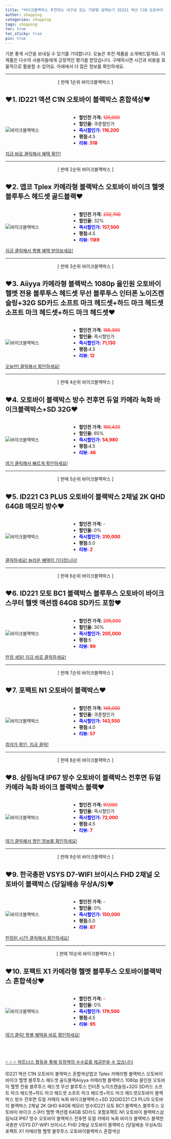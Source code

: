 ```yaml
---
title: "바이크블랙박스 추천하는 내구성 있는 기본템 살펴보기 ID221 액션 C1N 오토바이 블랙박스"
author: shopping
categories: shopping
tags: shopping
toc: true
toc_sticky: true
pin: true
---
```

기분 좋게 시간을 보내실 수 있기를 기대합니다. 오늘은 추천 제품을 소개해드릴게요. 이 제품은 다수의 사용자들에게 긍정적인 평가를 받았습니다. 구매하시면 시간과 비용을 효율적으로 활용할 수 있어요. 아래에서 더 많은 정보를 확인하세요.

---
<p class="toplist" style="margin: 0 auto; display: block; width: fit-content;">[ 판매 1순위 바이크블랙박스 ]</p>

<h2><strong>❤️1. ID221 액션 C1N 오토바이 블랙박스 혼합색상❤️</strong></h2>

<div style="display: flex; align-items: center;">
    <div style="flex: 0.4;">
        <img src="https://thumbnail9.coupangcdn.com/thumbnails/remote/230x230ex/image/retail/images/3281849805453690-5018da38-d3e7-43af-9072-0cca232e8f64.jpg" alt="바이크블랙박스" style="max-width: 100%;">
    </div>
    <div style="flex: 0.6; margin-left: 10px;">
        <ul>
            <li><strong>할인전 가격:</strong> <del style="color: red;">125,000</del></li>
            <li><strong>할인율:</strong> 쿠폰할인가</li>
            <li><span style='color:blue'><strong>즉시할인가:</strong></span> <span style='color:red'><strong>116,200</strong></span></li>
            <li><strong>평점:</strong>4.5</li>
            <li><span style='color:blue'><strong>리뷰:</strong></span> <span style='color:red'><strong>518</strong></span></li>
        </ul>
    </div>
</div>
<div class="center">
    <a href="https://William4Davisa.github.io?lptag=AF9450613&subid=githubio&pageKey=6497893166&traceid=V0-153&itemId=14293084667&vendorItemId=81537993707" class="myButton">
        지금 바로 클릭해서 혜택 확인!
    </a>
</div>


---
<p class="toplist" style="margin: 0 auto; display: block; width: fit-content;">[ 판매 2순위 바이크블랙박스 ]</p>

<h2><strong>❤️2. 앱코 Tplex 카메라형 블랙박스 오토바이 바이크 헬멧 블루투스 헤드셋 골드블랙❤️</strong></h2>

<div style="display: flex; align-items: center;">
    <div style="flex: 0.4;">
        <img src="https://thumbnail10.coupangcdn.com/thumbnails/remote/230x230ex/image/retail/images/2020/08/18/10/5/d4444903-7e78-4dbb-9f45-c588cae6b499.jpg" alt="바이크블랙박스" style="max-width: 100%;">
    </div>
    <div style="flex: 0.6; margin-left: 10px;">
        <ul>
            <li><strong>할인전 가격:</strong> <del style="color: red;">232,700</del></li>
            <li><strong>할인율:</strong> 32%</li>
            <li><span style='color:blue'><strong>즉시할인가:</strong></span> <span style='color:red'><strong>157,500</strong></span></li>
            <li><strong>평점:</strong>4.5</li>
            <li><span style='color:blue'><strong>리뷰:</strong></span> <span style='color:red'><strong>1189</strong></span></li>
        </ul>
    </div>
</div>
<div class="center">
    <a href="https://William4Davisa.github.io?lptag=AF9450613&subid=githubio&pageKey=4313861465&traceid=V0-153&itemId=3353586590&vendorItemId=71340354700" class="myButton">
        지금 클릭해서 특별 혜택 받아보세요!
    </a>
</div>


---
<p class="toplist" style="margin: 0 auto; display: block; width: fit-content;">[ 판매 3순위 바이크블랙박스 ]</p>

<h2><strong>❤️3. Aiiyya 카메라형 블랙박스 1080p 올인원 오토바이 헬멧 전용 블루투스 헤드셋 무선 블루투스 인터폰 노이즈캔슬링+32G SD카드 소프트 마크 헤드셋+하드 마크 헤드셋 소프트 마크 헤드셋+하드 마크 헤드셋❤️</strong></h2>

<div style="display: flex; align-items: center;">
    <div style="flex: 0.4;">
        <img src="https://thumbnail6.coupangcdn.com/thumbnails/remote/230x230ex/image/vendor_inventory/3f01/0d7d5e9db7c2270882b93e324cfeca1ecb258f265e943c911ee63a098b82.png" alt="바이크블랙박스" style="max-width: 100%;">
    </div>
    <div style="flex: 0.6; margin-left: 10px;">
        <ul>
            <li><strong>할인전 가격:</strong> <del style="color: red;">166,300</del></li>
            <li><strong>할인율:</strong> 즉시할인가</li>
            <li><span style='color:blue'><strong>즉시할인가:</strong></span> <span style='color:red'><strong>71,130</strong></span></li>
            <li><strong>평점:</strong>4.5</li>
            <li><span style='color:blue'><strong>리뷰:</strong></span> <span style='color:red'><strong>12</strong></span></li>
        </ul>
    </div>
</div>
<div class="center">
    <a href="https://William4Davisa.github.io?lptag=AF9450613&subid=githubio&pageKey=8106392148&traceid=V0-153&itemId=22947680050&vendorItemId=89981980778" class="myButton">
        오늘만! 클릭해서 확인하세요!
    </a>
</div>


---
<p class="toplist" style="margin: 0 auto; display: block; width: fit-content;">[ 판매 4순위 바이크블랙박스 ]</p>

<h2><strong>❤️4. 오토바이 블랙박스 방수 전후면 듀얼 카메라 녹화 바이크블랙박스+SD 32G❤️</strong></h2>

<div style="display: flex; align-items: center;">
    <div style="flex: 0.4;">
        <img src="https://thumbnail9.coupangcdn.com/thumbnails/remote/230x230ex/image/vendor_inventory/b433/b5115f22072d8cf60680b784c9942e6011368a3141593e59a600372ffbb0.jpg" alt="바이크블랙박스" style="max-width: 100%;">
    </div>
    <div style="flex: 0.6; margin-left: 10px;">
        <ul>
            <li><strong>할인전 가격:</strong> <del style="color: red;">160,420</del></li>
            <li><strong>할인율:</strong> 65%</li>
            <li><span style='color:blue'><strong>즉시할인가:</strong></span> <span style='color:red'><strong>54,980</strong></span></li>
            <li><strong>평점:</strong>4.5</li>
            <li><span style='color:blue'><strong>리뷰:</strong></span> <span style='color:red'><strong>46</strong></span></li>
        </ul>
    </div>
</div>
<div class="center">
    <a href="https://William4Davisa.github.io?lptag=AF9450613&subid=githubio&pageKey=7152006361&traceid=V0-153&itemId=17982340648&vendorItemId=90776627725" class="myButton">
        여기 클릭해서 빠르게 확인하세요!
    </a>
</div>


---
<p class="toplist" style="margin: 0 auto; display: block; width: fit-content;">[ 판매 5순위 바이크블랙박스 ]</p>

<h2><strong>❤️5. ID221 C3 PLUS 오토바이 블랙박스 2채널 2K QHD 64GB 메모리 방수❤️</strong></h2>

<div style="display: flex; align-items: center;">
    <div style="flex: 0.4;">
        <img src="https://thumbnail6.coupangcdn.com/thumbnails/remote/230x230ex/image/vendor_inventory/2f12/f4195aff3b06d252cf592650ad07b8878b9f1d1efa8e4b87515253b6375f.jpg" alt="바이크블랙박스" style="max-width: 100%;">
    </div>
    <div style="flex: 0.6; margin-left: 10px;">
        <ul>
            <li><strong>할인전 가격:</strong> <del style="color: red;">-</del></li>
            <li><strong>할인율:</strong> 0%</li>
            <li><span style='color:blue'><strong>즉시할인가:</strong></span> <span style='color:red'><strong>310,000</strong></span></li>
            <li><strong>평점:</strong>5.0</li>
            <li><span style='color:blue'><strong>리뷰:</strong></span> <span style='color:red'><strong>2</strong></span></li>
        </ul>
    </div>
</div>
<div class="center">
    <a href="https://William4Davisa.github.io?lptag=AF9450613&subid=githubio&pageKey=7910322784&traceid=V0-153&itemId=21703096577&vendorItemId=88810617487" class="myButton">
        클릭하세요! 놀라운 혜택이 기다립니다!
    </a>
</div>


---
<p class="toplist" style="margin: 0 auto; display: block; width: fit-content;">[ 판매 6순위 바이크블랙박스 ]</p>

<h2><strong>❤️6. ID221 모토 BC1 블랙박스 블루투스 오토바이 바이크 스쿠터 헬멧 액션캠 64GB SD카드 포함❤️</strong></h2>

<div style="display: flex; align-items: center;">
    <div style="flex: 0.4;">
        <img src="https://thumbnail6.coupangcdn.com/thumbnails/remote/230x230ex/image/vendor_inventory/5bc9/3d8f062d6de8e4e29a4abe77f6aa0469a45615c80bc81ad074d55278e7d5.jpg" alt="바이크블랙박스" style="max-width: 100%;">
    </div>
    <div style="flex: 0.6; margin-left: 10px;">
        <ul>
            <li><strong>할인전 가격:</strong> <del style="color: red;">295,000</del></li>
            <li><strong>할인율:</strong> 30%</li>
            <li><span style='color:blue'><strong>즉시할인가:</strong></span> <span style='color:red'><strong>205,000</strong></span></li>
            <li><strong>평점:</strong>5</li>
            <li><span style='color:blue'><strong>리뷰:</strong></span> <span style='color:red'><strong>99</strong></span></li>
        </ul>
    </div>
</div>
<div class="center">
    <a href="https://William4Davisa.github.io?lptag=AF9450613&subid=githubio&pageKey=8242921489&traceid=V0-153&itemId=23720875529&vendorItemId=90745717875" class="myButton">
        한정 세일! 지금 바로 클릭하세요!
    </a>
</div>


---
<p class="toplist" style="margin: 0 auto; display: block; width: fit-content;">[ 판매 7순위 바이크블랙박스 ]</p>

<h2><strong>❤️7. 포팩트 N1 오토바이 블랙박스❤️</strong></h2>

<div style="display: flex; align-items: center;">
    <div style="flex: 0.4;">
        <img src="https://thumbnail10.coupangcdn.com/thumbnails/remote/230x230ex/image/rs_quotation_api/qlzdihsa/0acea98eb6304f3a8bfbf05789d6700d.jpg" alt="바이크블랙박스" style="max-width: 100%;">
    </div>
    <div style="flex: 0.6; margin-left: 10px;">
        <ul>
            <li><strong>할인전 가격:</strong> <del style="color: red;">145,000</del></li>
            <li><strong>할인율:</strong> 쿠폰할인가</li>
            <li><span style='color:blue'><strong>즉시할인가:</strong></span> <span style='color:red'><strong>143,550</strong></span></li>
            <li><strong>평점:</strong>4.0</li>
            <li><span style='color:blue'><strong>리뷰:</strong></span> <span style='color:red'><strong>57</strong></span></li>
        </ul>
    </div>
</div>
<div class="center">
    <a href="https://William4Davisa.github.io?lptag=AF9450613&subid=githubio&pageKey=7166393162&traceid=V0-153&itemId=18045380724&vendorItemId=85199616011" class="myButton">
        최저가 확인, 지금 클릭!
    </a>
</div>


---
<p class="toplist" style="margin: 0 auto; display: block; width: fit-content;">[ 판매 8순위 바이크블랙박스 ]</p>

<h2><strong>❤️8. 삼림늑대 IP67 방수 오토바이 블랙박스 전후면 듀얼 카메라 녹화 바이크 블랙박스 블랙❤️</strong></h2>

<div style="display: flex; align-items: center;">
    <div style="flex: 0.4;">
        <img src="https://thumbnail9.coupangcdn.com/thumbnails/remote/230x230ex/image/vendor_inventory/136c/4b43c819fcaaf2675c32df306d52c46be6e42cdc8de40b36acb5863fe637.jpg" alt="바이크블랙박스" style="max-width: 100%;">
    </div>
    <div style="flex: 0.6; margin-left: 10px;">
        <ul>
            <li><strong>할인전 가격:</strong> <del style="color: red;">97,000</del></li>
            <li><strong>할인율:</strong> 즉시할인가</li>
            <li><span style='color:blue'><strong>즉시할인가:</strong></span> <span style='color:red'><strong>72,000</strong></span></li>
            <li><strong>평점:</strong>4.5</li>
            <li><span style='color:blue'><strong>리뷰:</strong></span> <span style='color:red'><strong>7</strong></span></li>
        </ul>
    </div>
</div>
<div class="center">
    <a href="https://William4Davisa.github.io?lptag=AF9450613&subid=githubio&pageKey=8052056797&traceid=V0-153&itemId=22585661197&vendorItemId=89627400171" class="myButton">
        여기 클릭해서 할인 정보를 확인하세요!
    </a>
</div>


---
<p class="toplist" style="margin: 0 auto; display: block; width: fit-content;">[ 판매 9순위 바이크블랙박스 ]</p>

<h2><strong>❤️9. 한국총판 VSYS D7-WIFI 브이시스 FHD 2채널 오토바이 블랙박스 (당일배송 무상A/S)❤️</strong></h2>

<div style="display: flex; align-items: center;">
    <div style="flex: 0.4;">
        <img src="https://thumbnail9.coupangcdn.com/thumbnails/remote/230x230ex/image/vendor_inventory/89f8/534f5b59c4c3f36da603711fbd33fa9a9ad63fa3d01c7d954547ce0ed0d8.jpg" alt="바이크블랙박스" style="max-width: 100%;">
    </div>
    <div style="flex: 0.6; margin-left: 10px;">
        <ul>
            <li><strong>할인전 가격:</strong> <del style="color: red;">-</del></li>
            <li><strong>할인율:</strong> 0%</li>
            <li><span style='color:blue'><strong>즉시할인가:</strong></span> <span style='color:red'><strong>150,000</strong></span></li>
            <li><strong>평점:</strong>5.0</li>
            <li><span style='color:blue'><strong>리뷰:</strong></span> <span style='color:red'><strong>87</strong></span></li>
        </ul>
    </div>
</div>
<div class="center">
    <a href="https://William4Davisa.github.io?lptag=AF9450613&subid=githubio&pageKey=6778980081&traceid=V0-153&itemId=15935516570&vendorItemId=78811052473" class="myButton">
        한정된 시간! 클릭해서 확인하세요!
    </a>
</div>


---
<p class="toplist" style="margin: 0 auto; display: block; width: fit-content;">[ 판매 10순위 바이크블랙박스 ]</p>

<h2><strong>❤️10. 포팩트 X1 카메라형 헬멧 블루투스 오토바이블랙박스 혼합색상❤️</strong></h2>

<div style="display: flex; align-items: center;">
    <div style="flex: 0.4;">
        <img src="https://thumbnail9.coupangcdn.com/thumbnails/remote/230x230ex/image/rs_quotation_api/4si6exdb/4e8fe3b3e6c94487a6b20c7d372c1397.jpg" alt="바이크블랙박스" style="max-width: 100%;">
    </div>
    <div style="flex: 0.6; margin-left: 10px;">
        <ul>
            <li><strong>할인전 가격:</strong> <del style="color: red;">-</del></li>
            <li><strong>할인율:</strong> 0%</li>
            <li><span style='color:blue'><strong>즉시할인가:</strong></span> <span style='color:red'><strong>179,500</strong></span></li>
            <li><strong>평점:</strong>4.5</li>
            <li><span style='color:blue'><strong>리뷰:</strong></span> <span style='color:red'><strong>95</strong></span></li>
        </ul>
    </div>
</div>
<div class="center">
    <a href="https://William4Davisa.github.io?lptag=AF9450613&subid=githubio&pageKey=6537405325&traceid=V0-153&itemId=14541599788&vendorItemId=81784010881" class="myButton">
        여기 클릭! 특별 혜택을 바로 확인하세요!
    </a>
</div>

<br><br><br>[💦 💦 💦 파트너스 활동을 통해 일정액의 수수료를 제공받을 수 있습니다](https://link.coupang.com/a/bcpT2c)<br><br>ID221 액션 C1N 오토바이 블랙박스 혼합색상앱코 Tplex 카메라형 블랙박스 오토바이 바이크 헬멧 블루투스 헤드셋 골드블랙Aiiyya 카메라형 블랙박스 1080p 올인원 오토바이 헬멧 전용 블루투스 헤드셋 무선 블루투스 인터폰 노이즈캔슬링+32G SD카드 소프트 마크 헤드셋+하드 마크 헤드셋 소프트 마크 헤드셋+하드 마크 헤드셋오토바이 블랙박스 방수 전후면 듀얼 카메라 녹화 바이크블랙박스+SD 32GID221 C3 PLUS 오토바이 블랙박스 2채널 2K QHD 64GB 메모리 방수ID221 모토 BC1 블랙박스 블루투스 오토바이 바이크 스쿠터 헬멧 액션캠 64GB SD카드 포함포팩트 N1 오토바이 블랙박스삼림늑대 IP67 방수 오토바이 블랙박스 전후면 듀얼 카메라 녹화 바이크 블랙박스 블랙한국총판 VSYS D7-WIFI 브이시스 FHD 2채널 오토바이 블랙박스 (당일배송 무상A/S)포팩트 X1 카메라형 헬멧 블루투스 오토바이블랙박스 혼합색상